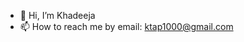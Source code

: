 - 👋 Hi, I’m Khadeeja
- 📫 How to reach me by email: ktap1000@gmail.com

<!---
KhadeejaTap/KhadeejaTap is a ✨ special ✨ repository because its `README.md` (this file) appears on your GitHub profile.
You can click the Preview link to take a look at your changes.
--->
